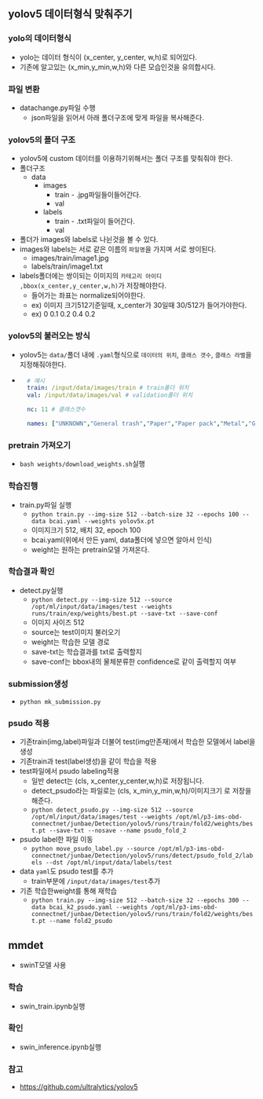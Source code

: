 

## yolov5 데이터형식 맞춰주기

### yolo의 데이터형식
- yolo는 데이터 형식이 (x_center, y_center, w,h)로 되어있다.
- 기존에 알고있는 (x_min,y_min,w,h)와 다른 모습인것을 유의합시다.

### 파일 변환
- datachange.py파일 수행
  - json파일을 읽어서 아래 폴더구조에 맞게 파일을 복사해준다.

### yolov5의 폴더 구조
- yolov5에 custom 데이터를 이용하기위해서는 폴더 구조를 맞춰줘야 한다.
- 폴더구조
  - data
    - images
      - train - .jpg파일들이들어간다.
      - val
    - labels
      - train - .txt파일이 들어간다.
      - val
- 폴더가 images와 labels로 나뉜것을 볼 수 있다.
- images와 labels는 서로 같은 이름의 `파일명`을 가지며 서로 쌍이된다.
  - images/train/image1.jpg
  - labels/train/image1.txt
- labels폴더에는 쌍이되는 이미지의 `카테고리 아이디 ,bbox(x_center,y_center,w,h)`가 저장해야한다.
  - 들어가는 좌표는 normalize되어야한다.
  - ex) 이미지 크기512기준일때, x_center가 30일때 30/512가 들어가야한다.
  - ex) 0 0.1 0.2 0.4 0.2


### yolov5의 불러오는 방식
- yolov5는 `data/`폴더 내에 `.yaml`형식으로 `데이터의 위치`, `클래스 갯수`, `클래스 라벨`을 지정해줘야한다.
- ```yaml
    # 예시
    train: /input/data/images/train # train폴더 위치
    val: /input/data/images/val # validation폴더 위치

    nc: 11 # 클래스갯수

    names: ["UNKNOWN","General trash","Paper","Paper pack","Metal","Glass", "Plastic","Styrofoam","Plastic bag","Battery","Clothing"] # 클래스 라벨들
  ```


### pretrain 가져오기
- `bash weights/download_weights.sh`실행


### 학습진행
- train.py파일 실행
  - `python train.py --img-size 512 --batch-size 32 --epochs 100 --data bcai.yaml --weights yolov5x.pt`
  - 이미지크기 512, 배치 32, epoch 100
  - bcai.yaml(위에서 만든 yaml, data폴더에 넣으면 알아서 인식)
  - weight는 원하는 pretrain모델 가져온다.


### 학습결과 확인
- detect.py실행
  - `python detect.py --img-size 512 --source /opt/ml/input/data/images/test --weights runs/train/exp/weights/best.pt --save-txt --save-conf`
  - 이미지 사이즈 512
  - source는 test이미지 불러오기
  - weight는 학습한 모델 경로
  - save-txt는 학습결과를 txt로 출력할지
  - save-conf는 bbox내의 물체분류한 confidence로 같이 출력할지 여부

### submission생성
- `python mk_submission.py`

### psudo 적용
- 기존train(img,label)파일과 더불어 test(img만존재)에서 학습한 모델에서 label을 생성
- 기존train과 test(label생성)을 같이 학습을 적용
- test파일에서 psudo labeling적용
  - 일반 detect는 (cls, x_center,y_center,w,h)로 저장됩니다.
  - detect_psudo라는 파일로는 (cls, x_min,y_min,w,h)/이미지크기 로 저장을 해준다.
  - `python detect_psudo.py --img-size 512 --source /opt/ml/input/data/images/test --weights /opt/ml/p3-ims-obd-connectnet/junbae/Detection/yolov5/runs/train/fold2/weights/best.pt --save-txt --nosave --name psudo_fold_2`
- psudo label한 파일 이동
  - `python move_psudo_label.py --source /opt/ml/p3-ims-obd-connectnet/junbae/Detection/yolov5/runs/detect/psudo_fold_2/labels --dst /opt/ml/input/data/labels/test`
- data `yaml`도 psudo test를 추가
  - train부분에 `/input/data/images/test`추가
- 기존 학습한weight를 통해 재학습
  - `python train.py --img-size 512 --batch-size 32 --epochs 300 --data bcai_k2_psudo.yaml --weights /opt/ml/p3-ims-obd-connectnet/junbae/Detection/yolov5/runs/train/fold2/weights/best.pt --name fold2_psudo`


## mmdet
- swinT모델 사용

### 학습 
- swin_train.ipynb실행

### 확인
- swin_inference.ipynb실행

### 참고
- https://github.com/ultralytics/yolov5


